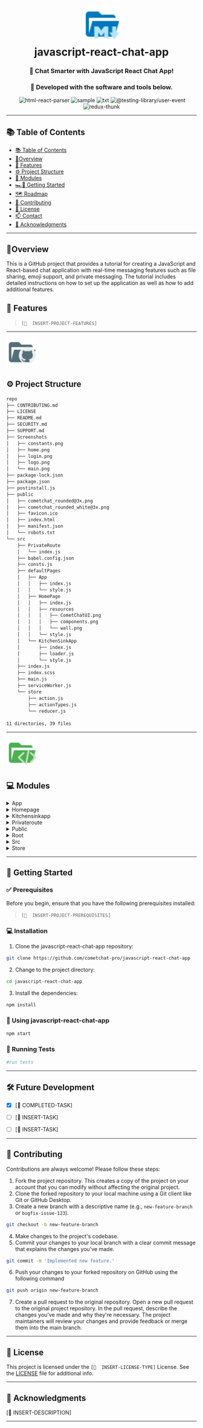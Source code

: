
<div align="center">
<h1 align="center">
<img src="https://raw.githubusercontent.com/PKief/vscode-material-icon-theme/ec559a9f6bfd399b82bb44393651661b08aaf7ba/icons/folder-markdown-open.svg" width="100" />
<br>
javascript-react-chat-app
</h1>
<h3 align="center">📍 Chat Smarter with JavaScript React Chat App!</h3>
<h3 align="center">🚀 Developed with the software and tools below.</h3>
<p align="center">

<img src="https://img.shields.io/badge/HTML5-E34F26.svg?style=for-the-badge&logo=HTML5&logoColor=white" alt="" />
<img src="https://img.shields.io/badge/JavaScript-F7DF1E.svg?style=for-the-badge&logo=JavaScript&logoColor=black" alt="html-react-parser" />
<img src="https://img.shields.io/badge/Redux-764ABC.svg?style=for-the-badge&logo=Redux&logoColor=white" alt="sample" />
<img src="https://img.shields.io/badge/JSON-000000.svg?style=for-the-badge&logo=JSON&logoColor=white" alt="txt" />
<img src="https://img.shields.io/badge/React-61DAFB.svg?style=for-the-badge&logo=React&logoColor=black" alt="@testing-library/user-event" />
<img src="https://img.shields.io/badge/Markdown-000000.svg?style=for-the-badge&logo=Markdown&logoColor=white" alt="redux-thunk" />
</p>

</div>

---

## 📚 Table of Contents
- [📚 Table of Contents](#-table-of-contents)
- [📍Overview](#-introdcution)
- [🔮 Features](#-features)
- [⚙️ Project Structure](#project-structure)
- [🧩 Modules](#modules)
- [🏎💨 Getting Started](#-getting-started)
- [🗺 Roadmap](#-roadmap)
- [🤝 Contributing](#-contributing)
- [🪪 License](#-license)
- [📫 Contact](#-contact)
- [🙏 Acknowledgments](#-acknowledgments)

---


## 📍Overview

This is a GitHub project that provides a tutorial for creating a JavaScript and React-based chat application with real-time messaging features such as file sharing, emoji support, and private messaging. The tutorial includes detailed instructions on how to set up the application as well as how to add additional features.

## 🔮 Features

> `[📌  INSERT-PROJECT-FEATURES]`

---


<img src="https://raw.githubusercontent.com/PKief/vscode-material-icon-theme/ec559a9f6bfd399b82bb44393651661b08aaf7ba/icons/folder-github-open.svg" width="80" />

## ⚙️ Project Structure


```bash
repo
├── CONTRIBUTING.md
├── LICENSE
├── README.md
├── SECURITY.md
├── SUPPORT.md
├── Screenshots
│   ├── constants.png
│   ├── home.png
│   ├── login.png
│   ├── logo.png
│   └── main.png
├── package-lock.json
├── package.json
├── postinstall.js
├── public
│   ├── cometchat_rounded@3x.png
│   ├── cometchat_rounded_white@3x.png
│   ├── favicon.ico
│   ├── index.html
│   ├── manifest.json
│   └── robots.txt
└── src
    ├── PrivateRoute
    │   └── index.js
    ├── babel.config.json
    ├── consts.js
    ├── defaultPages
    │   ├── App
    │   │   ├── index.js
    │   │   └── style.js
    │   ├── HomePage
    │   │   ├── index.js
    │   │   ├── resources
    │   │   │   ├── CometChatUI.png
    │   │   │   ├── components.png
    │   │   │   └── wall.png
    │   │   └── style.js
    │   └── KitchenSinkApp
    │       ├── index.js
    │       ├── loader.js
    │       └── style.js
    ├── index.js
    ├── index.scss
    ├── main.js
    ├── serviceWorker.js
    └── store
        ├── action.js
        ├── actionTypes.js
        └── reducer.js

11 directories, 39 files
```

---

<img src="https://raw.githubusercontent.com/PKief/vscode-material-icon-theme/ec559a9f6bfd399b82bb44393651661b08aaf7ba/icons/folder-src-open.svg" width="80" />

## 💻 Modules

<details closed><summary>App</summary>

| File     | Summary                                                                                                                                                                                                                                                                                                                                                                                                                                                                                         | Module                        |
|:---------|:------------------------------------------------------------------------------------------------------------------------------------------------------------------------------------------------------------------------------------------------------------------------------------------------------------------------------------------------------------------------------------------------------------------------------------------------------------------------------------------------|:------------------------------|
| index.js | This code imports React, React Router, and Redux to create a Router with PrivateRoute components for CometChatUI, CometChatConversationListWithMessages, CometChatGroupListWithMessages, CometChatUserListWithMessages, CometChatConversationList, CometChatGroupList, CometChatUserList, and CometChatMessages. It also imports HomePage and KitchenSinkApp as components and connects them to the Redux store. The code also includes a componentDidMount() method to get the logged in user. | src/defaultPages/App/index.js |
| style.js | This function creates an object containing the width and height set to 100% of the viewport.                                                                                                                                                                                                                                                                                                                                                                                                    | src/defaultPages/App/style.js |

</details>

<details closed><summary>Homepage</summary>

| File     | Summary                                                                                                                                                                                                                                      | Module                             |
|:---------|:---------------------------------------------------------------------------------------------------------------------------------------------------------------------------------------------------------------------------------------------|:-----------------------------------|
| index.js | Error generating file summary.                                                                                                                                                                                                               | src/defaultPages/HomePage/index.js |
| style.js | This code exports a series of styles for a UI component, including display, flex direction, align items, justify content, padding, margin, width, and font size. It also includes hover styles and media queries for different screen sizes. | src/defaultPages/HomePage/style.js |

</details>

<details closed><summary>Kitchensinkapp</summary>

| File      | Summary                                                                                                                                                                                                                                                                                                                                                            | Module                                    |
|:----------|:-------------------------------------------------------------------------------------------------------------------------------------------------------------------------------------------------------------------------------------------------------------------------------------------------------------------------------------------------------------------|:------------------------------------------|
| index.js  | This code is a React component for a Kitchen Sink App that allows users to log in with one of five sample users or with a UID. It imports React, Emotion, and Redux libraries, and includes functions to handle login and loading, as well as styling for the app. It also utilizes the CometChatAvatar component from the CometChat Pro React UI Kit.             | src/defaultPages/KitchenSinkApp/index.js  |
| style.js  | This code exports several styles for use in a React component, including wrapperStyle, errorStyle, titleStyle, subtitleStyle, userContainerStyle, userWrapperStyle, thumbnailWrapperStyle, uidWrapperStyle, inputWrapperStyle, and loginBtn. These styles provide flexbox layout, font size, color, width, text alignment, and hover effects for various elements. | src/defaultPages/KitchenSinkApp/style.js  |
| loader.js | This code creates a loading style with a transparent overlay, a spinner animation, and a radial gradient background. It is designed to be fixed in the center of the page and have a z-index of 999.                                                                                                                                                               | src/defaultPages/KitchenSinkApp/loader.js |

</details>

<details closed><summary>Privateroute</summary>

| File     | Summary                                                                                                                                                                                                       | Module                    |
|:---------|:--------------------------------------------------------------------------------------------------------------------------------------------------------------------------------------------------------------|:--------------------------|
| index.js | PrivateRoute is a React component that allows users to access a path if they are logged in, otherwise redirects them to the login page. It is connected to the Redux store to check if the user is logged in. | src/PrivateRoute/index.js |

</details>

<details closed><summary>Public</summary>

| File        | Summary                                                                                                                                                                                                                                         | Module             |
|:------------|:------------------------------------------------------------------------------------------------------------------------------------------------------------------------------------------------------------------------------------------------|:-------------------|
| favicon.ico | This code is an error message indicating that a file is not in a text or UTF-8 format and therefore cannot be decoded.                                                                                                                          | public/favicon.ico |
| index.html  | This code sets up the HTML structure for a web application, including the title, meta tags, and manifest. It also sets up the basic structure of the page, including the root div. It requires JavaScript to be enabled to run the application. | public/index.html  |

</details>

<details closed><summary>Root</summary>

| File           | Summary                                                                                                                             | Module         |
|:---------------|:------------------------------------------------------------------------------------------------------------------------------------|:---------------|
| postinstall.js | This code downloads a zip file from a given URL, extracts it, moves it to a specified directory, and deletes the original zip file. | postinstall.js |

</details>

<details closed><summary>Src</summary>

| File             | Summary                                                                                                                                                                                                                                                                                                                                                                                                                                                                   | Module               |
|:-----------------|:--------------------------------------------------------------------------------------------------------------------------------------------------------------------------------------------------------------------------------------------------------------------------------------------------------------------------------------------------------------------------------------------------------------------------------------------------------------------------|:---------------------|
| index.scss       | This code sets the font family of the body to "Inter", sans-serif, sets font size to 1.4rem, and sets font size of h4 to 2.2rem. It also sets all elements to box-sizing: border-box, and sets all links to white color and no text decoration. Additionally, it sets all images to max-width: 100%, and all buttons, inputs, select, and textareas to font-family: inherit and font-size: 100%. Finally, it sets all h1-h6 elements to the same font family as the body. | src/index.scss       |
| consts.js        | This code exports a constant object containing the necessary credentials to access the CometChat API, including an app ID, region, and authentication key.                                                                                                                                                                                                                                                                                                                | src/consts.js        |
| index.js         | This code imports the necessary React components and libraries to create a store with the reducer and thunk middleware, initiate CometChat with an appID and region, and render the App component in the DOM. It also unregisters the service worker.                                                                                                                                                                                                                     | src/index.js         |
| main.js          | This code creates a function called'sum_of_digits' which takes a single argument, an integer, and returns the sum of the digits of the integer. The function iterates through each digit of the integer, adds it to a total, and returns the total.                                                                                                                                                                                                                       | src/main.js          |
| serviceWorker.js | This code registers a service worker to enable faster loading and offline capabilities on subsequent visits to a page in production. It also ensures that deployed updates are only seen on subsequent visits after all existing tabs have been closed. To learn more about the benefits of this model, visit the provided link.                                                                                                                                          | src/serviceWorker.js |

</details>

<details closed><summary>Store</summary>

| File           | Summary                                                                                                                                                                                                        | Module                   |
|:---------------|:---------------------------------------------------------------------------------------------------------------------------------------------------------------------------------------------------------------|:-------------------------|
| action.js      | This code imports CometChat from the @cometchat-pro/chat library and defines several functions to handle authentication, logging out, and setting an authentication redirect path.                             | src/store/action.js      |
| reducer.js     | This code creates a reducer to handle authentication state changes, including setting user data, logging in/out, and setting the redirect path. It also defines the initial state of the authentication state. | src/store/reducer.js     |
| actionTypes.js | This code defines four constants related to authentication processes and one constant for setting an authentication redirect path.                                                                             | src/store/actionTypes.js |

</details>

<hr />

## 🚀 Getting Started

### ✅ Prerequisites

Before you begin, ensure that you have the following prerequisites installed:
> `[📌  INSERT-PROJECT-PREREQUISITES]`

### 💻 Installation

1. Clone the javascript-react-chat-app repository:
```sh
git clone https://github.com/cometchat-pro/javascript-react-chat-app
```

2. Change to the project directory:
```sh
cd javascript-react-chat-app
```

3. Install the dependencies:
```sh
npm install
```

### 🤖 Using javascript-react-chat-app

```sh
npm start
```

### 🧪 Running Tests
```sh
#run tests
```

<hr />


## 🛠 Future Development
- [X] [📌  COMPLETED-TASK]
- [ ] [📌  INSERT-TASK]
- [ ] [📌  INSERT-TASK]


---

## 🤝 Contributing
Contributions are always welcome! Please follow these steps:
1. Fork the project repository. This creates a copy of the project on your account that you can modify without affecting the original project.
2. Clone the forked repository to your local machine using a Git client like Git or GitHub Desktop.
3. Create a new branch with a descriptive name (e.g., `new-feature-branch` or `bugfix-issue-123`).
```sh
git checkout -b new-feature-branch
```
4. Make changes to the project's codebase.
5. Commit your changes to your local branch with a clear commit message that explains the changes you've made.
```sh
git commit -m 'Implemented new feature.'
```
6. Push your changes to your forked repository on GitHub using the following command
```sh
git push origin new-feature-branch
```
7. Create a pull request to the original repository.
Open a new pull request to the original project repository. In the pull request, describe the changes you've made and why they're necessary.
The project maintainers will review your changes and provide feedback or merge them into the main branch.

---

## 🪪 License

This project is licensed under the `[📌  INSERT-LICENSE-TYPE]` License. See the [LICENSE](https://docs.github.com/en/communities/setting-up-your-project-for-healthy-contributions/adding-a-license-to-a-repository) file for additional info.

---

## 🙏 Acknowledgments

[📌  INSERT-DESCRIPTION]


---

